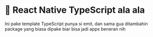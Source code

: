 # :space_invader: React Native TypeScript ala ala

Ini pake template TypeScript punya si emit, dan sama gua ditambahin package yang biasa dipake biar bisa jadi apps beneran nih
